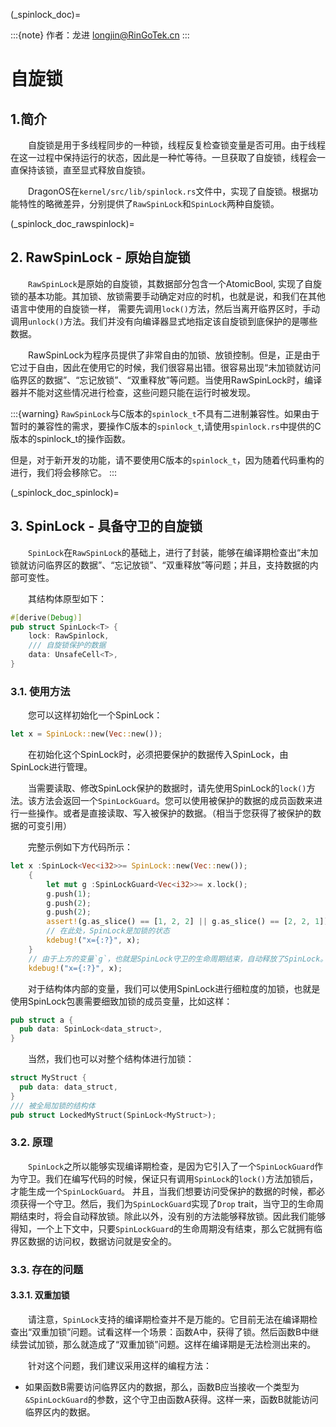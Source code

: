 (_spinlock_doc)=

:::{note}
作者：龙进 <longjin@RinGoTek.cn>
:::

# 自旋锁

## 1.简介

&emsp;&emsp;自旋锁是用于多线程同步的一种锁，线程反复检查锁变量是否可用。由于线程在这一过程中保持运行的状态，因此是一种忙等待。一旦获取了自旋锁，线程会一直保持该锁，直至显式释放自旋锁。

&emsp;&emsp;DragonOS在`kernel/src/lib/spinlock.rs`文件中，实现了自旋锁。根据功能特性的略微差异，分别提供了`RawSpinLock`和`SpinLock`两种自旋锁。

(_spinlock_doc_rawspinlock)=
## 2. RawSpinLock - 原始自旋锁

&emsp;&emsp;`RawSpinLock`是原始的自旋锁，其数据部分包含一个AtomicBool, 实现了自旋锁的基本功能。其加锁、放锁需要手动确定对应的时机，也就是说，和我们在其他语言中使用的自旋锁一样，
需要先调用`lock()`方法，然后当离开临界区时，手动调用`unlock()`方法。我们并没有向编译器显式地指定该自旋锁到底保护的是哪些数据。

&emsp;&emsp;RawSpinLock为程序员提供了非常自由的加锁、放锁控制。但是，正是由于它过于自由，因此在使用它的时候，我们很容易出错。很容易出现“未加锁就访问临界区的数据”、“忘记放锁”、“双重释放”等问题。当使用RawSpinLock时，编译器并不能对这些情况进行检查，这些问题只能在运行时被发现。

:::{warning}
`RawSpinLock`与C版本的`spinlock_t`不具有二进制兼容性。如果由于暂时的兼容性的需求，要操作C版本的`spinlock_t`,请使用`spinlock.rs`中提供的C版本的spinlock_t的操作函数。

但是，对于新开发的功能，请不要使用C版本的`spinlock_t`，因为随着代码重构的进行，我们将会移除它。
:::

(_spinlock_doc_spinlock)=
## 3. SpinLock - 具备守卫的自旋锁

&emsp;&emsp;`SpinLock`在`RawSpinLock`的基础上，进行了封装，能够在编译期检查出“未加锁就访问临界区的数据”、“忘记放锁”、“双重释放”等问题；并且，支持数据的内部可变性。

&emsp;&emsp;其结构体原型如下：

```rust
#[derive(Debug)]
pub struct SpinLock<T> {
    lock: RawSpinlock,
    /// 自旋锁保护的数据
    data: UnsafeCell<T>,
}
```

### 3.1. 使用方法

&emsp;&emsp;您可以这样初始化一个SpinLock：

```rust
let x = SpinLock::new(Vec::new());
```

&emsp;&emsp;在初始化这个SpinLock时，必须把要保护的数据传入SpinLock，由SpinLock进行管理。

&emsp;&emsp;当需要读取、修改SpinLock保护的数据时，请先使用SpinLock的`lock()`方法。该方法会返回一个`SpinLockGuard`。您可以使用被保护的数据的成员函数来进行一些操作。或者是直接读取、写入被保护的数据。（相当于您获得了被保护的数据的可变引用）

&emsp;&emsp;完整示例如下方代码所示：

```rust
let x :SpinLock<Vec<i32>>= SpinLock::new(Vec::new());
    {
        let mut g :SpinLockGuard<Vec<i32>>= x.lock();
        g.push(1);
        g.push(2);
        g.push(2);
        assert!(g.as_slice() == [1, 2, 2] || g.as_slice() == [2, 2, 1]);
        // 在此处，SpinLock是加锁的状态
        kdebug!("x={:?}", x);
    }
    // 由于上方的变量`g`，也就是SpinLock守卫的生命周期结束，自动释放了SpinLock。因此，在此处，SpinLock是放锁的状态
    kdebug!("x={:?}", x);
```

&emsp;&emsp;对于结构体内部的变量，我们可以使用SpinLock进行细粒度的加锁，也就是使用SpinLock包裹需要细致加锁的成员变量，比如这样：

```rust
pub struct a {
  pub data: SpinLock<data_struct>,
}
```

&emsp;&emsp;当然，我们也可以对整个结构体进行加锁：

```rust
struct MyStruct {
  pub data: data_struct,
}
/// 被全局加锁的结构体
pub struct LockedMyStruct(SpinLock<MyStruct>);
```

### 3.2. 原理

&emsp;&emsp;`SpinLock`之所以能够实现编译期检查，是因为它引入了一个`SpinLockGuard`作为守卫。我们在编写代码的时候，保证只有调用`SpinLock`的`lock()`方法加锁后，才能生成一个`SpinLockGuard`。 并且，当我们想要访问受保护的数据的时候，都必须获得一个守卫。然后，我们为`SpinLockGuard`实现了`Drop` trait，当守卫的生命周期结束时，将会自动释放锁。除此以外，没有别的方法能够释放锁。因此我们能够得知，一个上下文中，只要`SpinLockGuard`的生命周期没有结束，那么它就拥有临界区数据的访问权，数据访问就是安全的。

### 3.3. 存在的问题

#### 3.3.1. 双重加锁

&emsp;&emsp;请注意，`SpinLock`支持的编译期检查并不是万能的。它目前无法在编译期检查出“双重加锁”问题。试看这样一个场景：函数A中，获得了锁。然后函数B中继续尝试加锁，那么就造成了“双重加锁”问题。这样在编译期是无法检测出来的。

&emsp;&emsp;针对这个问题，我们建议采用这样的编程方法：

- 如果函数B需要访问临界区内的数据，那么，函数B应当接收一个类型为`&SpinLockGuard`的参数，这个守卫由函数A获得。这样一来，函数B就能访问临界区内的数据。
